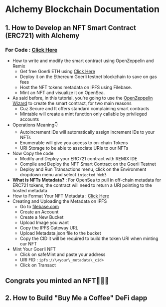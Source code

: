 # Alchemy Blockchain Documentation

##  1. **How to Develop an NFT Smart Contract (ERC721) with Alchemy** 

### For Code : [Click Here](https://github.com/Coollaitar/Alchemy-Blockchain/tree/main/1.%20How%20to%20Develop%20an%20NFT%20Smart%20Contract%20(ERC721)%20with%20Alchemy)

- How to write and modify the smart contract using OpenZeppelin and Remix
    - Get free Goerli ETH using [Click Here](https://goerlifaucet.com/)
    - Deploy it on the Ethereum Goerli testnet blockchain to save on gas fees
    - Host the NFT tokens metadata on IPFS using Filebase.
    - Mint an NFT and visualize it on OpenSea.
- As said before, in this tutorial, you're going to use the [OpenZeppelin Wizard](https://docs.openzeppelin.com/contracts/4.x/wizard) to create the smart contract, for two main reasons 
    - Cuz Secure and It offers standard complaining smart contracts
    - Mintable will create a mint function only callable by privileged accounts
- Operations Meaning👇
    - Autoincrement IDs will automatically assign increment IDs to your NFTs
    - Enumerable will give you access to on-chain Tokens 
    - URI Storage to be able to associate URIs to our NFTs
- Now Copy the code
    - Modify and Deploy your ERC721 contract with REMIX IDE
    - Compile and Deploy the NFT Smart Contract on the Goerli Testnet
    - Deploy and Run Transactions menu, click on the Environment dropdown menu and select `injected Web3`
- **What is NFTs Metadata?** : For OpenSea to pull in off-chain metadata for ERC721 tokens, the contract will need to return a URI pointing to the hosted metadata
- How to Format Your NFT Metadata : [Click Here](https://github.com/Coollaitar/Alchemy-Blockchain/blob/main/1.%20How%20to%20Develop%20an%20NFT%20Smart%20Contract%20(ERC721)%20with%20Alchemy/metadata.json)
- Creating and Uploading the Metadata on IPFS 
    - Go to [filebase.com](https://filebase.com/)
    - Create an Account
    - Create a New Bucket
    - Upload Image you want
    - Copy the IPFS Gateway URL
    - Upload Metadata.json file to the bucket
    - Copy the CID it will be required to build the token URI when minting our NFT
- Mint Your Goerli NFT  
    - Click on safeMint and paste your address
    - URI FID : `ipfs://\<your\_metadata\_cid>`
    - Click on Transact

## Congrats you minted an NFT🎉🎉🎉    

## 2. **How to Build "Buy Me a Coffee" DeFi dapp**
